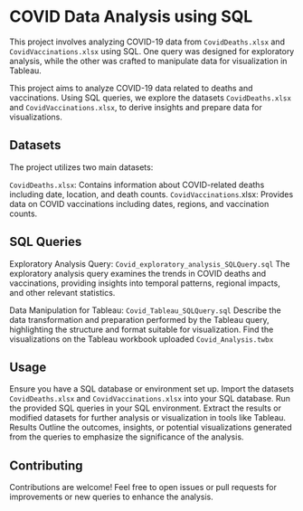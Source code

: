 # COVID Data Analysis using SQL

This project involves analyzing COVID-19 data from `CovidDeaths.xlsx` and `CovidVaccinations.xlsx` using SQL. One query was designed for exploratory analysis, while the other was crafted to manipulate data for visualization in Tableau.

This project aims to analyze COVID-19 data related to deaths and vaccinations. Using SQL queries, we explore the datasets `CovidDeaths.xlsx` and `CovidVaccinations.xlsx`, to derive insights and prepare data for visualizations.

## Datasets
The project utilizes two main datasets:

`CovidDeaths.xlsx`: Contains information about COVID-related deaths including date, location, and death counts.
`CovidVaccinations`.xlsx: Provides data on COVID vaccinations including dates, regions, and vaccination counts.

## SQL Queries
Exploratory Analysis Query: `Covid_exploratory_analysis_SQLQuery.sql`
The exploratory analysis query examines the trends in COVID deaths and vaccinations, providing insights into temporal patterns, regional impacts, and other relevant statistics.

Data Manipulation for Tableau: `Covid_Tableau_SQLQuery.sql`
Describe the data transformation and preparation performed by the Tableau query, highlighting the structure and format suitable for visualization. Find the visualizations on the Tableau workbook uploaded `Covid_Analysis.twbx`

## Usage
Ensure you have a SQL database or environment set up.
Import the datasets `CovidDeaths.xlsx` and `CovidVaccinations.xlsx` into your SQL database.
Run the provided SQL queries in your SQL environment.
Extract the results or modified datasets for further analysis or visualization in tools like Tableau.
Results
Outline the outcomes, insights, or potential visualizations generated from the queries to emphasize the significance of the analysis.

## Contributing
Contributions are welcome! Feel free to open issues or pull requests for improvements or new queries to enhance the analysis.
